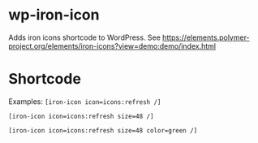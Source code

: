 # wp-iron-icon

Adds iron icons shortcode to WordPress. See https://elements.polymer-project.org/elements/iron-icons?view=demo:demo/index.html


# Shortcode

Examples:
```[iron-icon icon=icons:refresh /]```

```[iron-icon icon=icons:refresh size=48 /]```

```[iron-icon icon=icons:refresh size=48 color=green /]```
